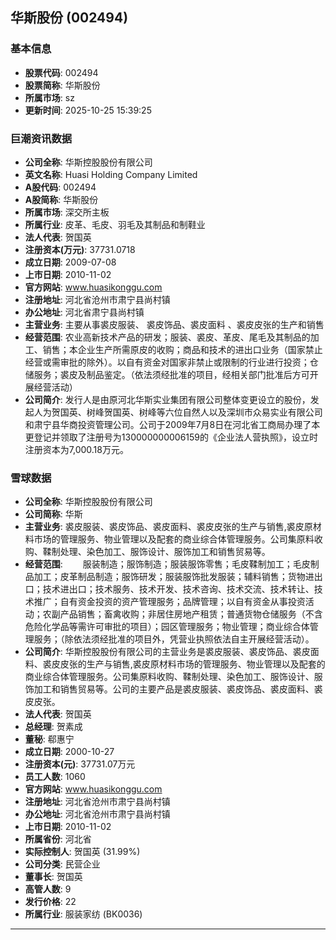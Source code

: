 ## 华斯股份 (002494)

### 基本信息

- **股票代码**: 002494
- **股票简称**: 华斯股份
- **所属市场**: sz
- **更新时间**: 2025-10-25 15:39:25

### 巨潮资讯数据

- **公司全称**: 华斯控股股份有限公司
- **英文名称**: Huasi Holding Company Limited
- **A股代码**: 002494
- **A股简称**: 华斯股份
- **所属市场**: 深交所主板
- **所属行业**: 皮革、毛皮、羽毛及其制品和制鞋业
- **法人代表**: 贺国英
- **注册资本(万元)**: 37731.0718
- **成立日期**: 2009-07-08
- **上市日期**: 2010-11-02
- **官方网站**: www.huasikonggu.com
- **注册地址**: 河北省沧州市肃宁县尚村镇
- **办公地址**: 河北省肃宁县尚村镇
- **主营业务**: 主要从事裘皮服装、 裘皮饰品、裘皮面料 、裘皮皮张的生产和销售
- **经营范围**: 农业高新技术产品的研发；服装、裘皮、革皮、尾毛及其制品的加工、销售；本企业生产所需原皮的收购；商品和技术的进出口业务（国家禁止经营或需审批的除外）。以自有资金对国家非禁止或限制的行业进行投资；仓储服务；裘皮及制品鉴定。（依法须经批准的项目，经相关部门批准后方可开展经营活动）
- **公司简介**: 发行人是由原河北华斯实业集团有限公司整体变更设立的股份，发起人为贺国英、树峰贺国英、树峰等六位自然人以及深圳市众易实业有限公司和肃宁县华商投资管理公司。公司于2009年7月8日在河北省工商局办理了本更登记并领取了注册号为130000000006159的《企业法人营执照》，设立时注册资本为7,000.18万元。

### 雪球数据

- **公司全称**: 华斯控股股份有限公司
- **公司简称**: 华斯
- **主营业务**: 裘皮服装、裘皮饰品、裘皮面料、裘皮皮张的生产与销售,裘皮原材料市场的管理服务、物业管理以及配套的商业综合体管理服务。公司集原料收购、鞣制处理、染色加工、服饰设计、服饰加工和销售贸易等。
- **经营范围**: 　　服装制造；服饰制造；服装服饰零售；毛皮鞣制加工；毛皮制品加工；皮革制品制造；服饰研发；服装服饰批发服装；辅料销售；货物进出口；技术进出口；技术服务、技术开发、技术咨询、技术交流、技术转让、技术推广；自有资金投资的资产管理服务；品牌管理；以自有资金从事投资活动；农副产品销售；畜禽收购；非居住房地产租赁；普通货物仓储服务（不含危险化学品等需许可审批的项目）；园区管理服务；物业管理；商业综合体管理服务；（除依法须经批准的项目外，凭营业执照依法自主开展经营活动）。
- **公司简介**: 华斯控股股份有限公司的主营业务是裘皮服装、裘皮饰品、裘皮面料、裘皮皮张的生产与销售,裘皮原材料市场的管理服务、物业管理以及配套的商业综合体管理服务。公司集原料收购、鞣制处理、染色加工、服饰设计、服饰加工和销售贸易等。公司的主要产品是裘皮服装、裘皮饰品、裘皮面料、裘皮皮张。
- **法人代表**: 贺国英
- **总经理**: 贺素成
- **董秘**: 郗惠宁
- **成立日期**: 2000-10-27
- **注册资本(元)**: 37731.07万元
- **员工人数**: 1060
- **官方网站**: www.huasikonggu.com
- **注册地址**: 河北省沧州市肃宁县尚村镇
- **办公地址**: 河北省沧州市肃宁县尚村镇
- **上市日期**: 2010-11-02
- **所属省份**: 河北省
- **实际控制人**: 贺国英 (31.99%)
- **公司分类**: 民营企业
- **董事长**: 贺国英
- **高管人数**: 9
- **发行价格**: 22
- **所属行业**: 服装家纺 (BK0036)

---